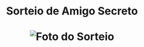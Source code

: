 <div align="center">
  <h1 align="center">
    Sorteio de Amigo Secreto
    <br />
    <br />
      <img src="(https://github.com/user-attachments/assets/b210703d-19c3-4144-9d18-91a39561d0d0" alt="Foto do Sorteio">
  </h1>
</div>


